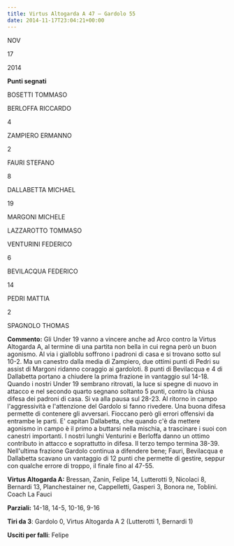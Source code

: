 ```yaml
---
title: Virtus Altogarda A 47 – Gardolo 55
date: 2014-11-17T23:04:21+00:00
---
```

NOV

17

2014

**Punti segnati**

BOSETTI TOMMASO

BERLOFFA RICCARDO

4

ZAMPIERO ERMANNO

2

FAURI STEFANO

8

DALLABETTA MICHAEL

19

MARGONI MICHELE

LAZZAROTTO TOMMASO

VENTURINI FEDERICO

6

BEVILACQUA FEDERICO

14

PEDRI MATTIA

2

SPAGNOLO THOMAS

**Commento:** Gli Under 19 vanno a vincere anche ad Arco contro la Virtus Altogarda A, al termine di una partita non bella in cui regna però un buon agonismo. Al via i gialloblu soffrono i padroni di casa e si trovano sotto sul 10-2. Ma un canestro dalla media di Zampiero, due ottimi punti di Pedri su assist di Margoni ridanno coraggio ai gardoloti. 8 punti di Bevilacqua e 4 di Dallabetta portano a chiudere la prima frazione in vantaggio sul 14-18. Quando i nostri Under 19 sembrano ritrovati, la luce si spegne di nuovo in attacco e nel secondo quarto segnano soltanto 5 punti, contro la chiusa difesa dei padroni di casa. Si va alla pausa sul 28-23. Al ritorno in campo l'aggressività e l'attenzione del Gardolo si fanno rivedere. Una buona difesa permette di contenere gli avversari. Fioccano però gli errori offensivi da entrambe le parti. E' capitan Dallabetta, che quando c'è da mettere agonismo in campo è il primo a buttarsi nella mischia, a trascinare i suoi con canestri importanti. I nostri lunghi Venturini e Berloffa danno un ottimo contributo in attacco e soprattutto in difesa. Il terzo tempo termina 38-39. Nell'ultima frazione Gardolo continua a difendere bene; Fauri, Bevilacqua e Dallabetta scavano un vantaggio di 12 punti che permette di gestire, seppur con qualche errore di troppo, il finale fino al 47-55.

**Virtus Altogarda A:** Bressan, Zanin, Felipe 14, Lutterotti 9, Nicolaci 8, Bernardi 13, Planchestainer ne, Cappelletti, Gasperi 3, Bonora ne, Toblini. Coach La Fauci

**Parziali:** 14-18, 14-5, 10-16, 9-16

**Tiri da 3**: Gardolo 0, Virtus Altogarda A 2 (Lutterotti 1, Bernardi 1)

**Usciti per falli**: Felipe